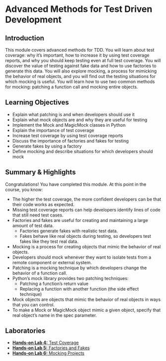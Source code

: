 # Advanced Methods for Test Driven Development
## Introduction
This module covers advanced methods for TDD. You will learn about test coverage: why it’s important, how to increase it by using test coverage reports, and why you should keep testing even at full test coverage. You will discover the value of testing against fake data and how to use factories to generate this data. You will also explore mocking, a process for mimicking the behavior of real objects, and you will find out the testing situations for which mocking is useful. You will learn how to use two common methods for mocking: patching a function call and mocking entire objects.

## Learning Objectives
* Explain what patching is and when developers should use it
* Explain what mock objects are and why they are useful for testing
* Implement the Mock and MagicMock classes in Python
* Explain the importance of test coverage
* Increase test coverage by using test coverage reports
* Discuss the importance of factories and fakes for testing
* Generate fakes by using a factory
* Define mocking and describe situations for which developers should mock

## Summary & Highlights
Congratulations! You have completed this module. At this point in the course, you know:  
* The higher the test coverage, the more confident developers can be that their code works as expected.
* Missing test coverage reports can help developers identify lines of code that still need test cases.
* Factories and fakes are useful for creating and maintaining a large amount of test data.
  * Factories generate fakes with realistic test data.
  * Fakes behave like real objects during testing, so developers test fakes like they test real data.
* Mocking is a process for creating objects that mimic the behavior of real objects.
* Developers should mock whenever they want to isolate tests from a remote component or external system.
* Patching is a mocking technique by which developers change the behavior of a function call.
* Python’s mock library provides two patching techniques:
  * Patching a function’s return value
  * Replacing a function with another function (the side effect technique)
* Mock objects are objects that mimic the behavior of real objects in ways that you can control.
* To make a Mock or MagicMock object mimic a given object, specify that real object’s name in the spec parameter.

## Laboratories
* [**Hands-on Lab 4:** Test Coverage](./files/lab4_test_coverage.pdf)
* [**Hands-on Lab 5:** Factories and Fakes](./files/lab5_factories_and_fakes.pdf)
* [**Hands-on Lab 6:** Mocking Projects](./files/lab6_mocking_objects.pdf)
